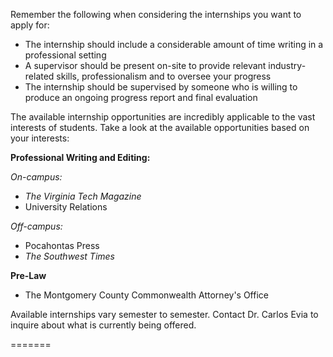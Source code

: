 <?xml version="1.0" encoding="UTF-8"?><?workdir /Users/Becky/Documents/theinterns.dita.final/temp/webhelp-responsive/oxygen_dita_temp/Users/Becky/Documents/theinterns.dita.final?><?workdir-uri file:/Users/Becky/Documents/theinterns.dita.final/temp/webhelp-responsive/oxygen_dita_temp/Users/Becky/Documents/theinterns.dita.final/?><?path2project?><?path2project-uri ./?><topic xmlns:ditaarch="http://dita.oasis-open.org/architecture/2005/" xmlns:dita-ot="http://dita-ot.sourceforge.net/ns/201007/dita-ot" class="- topic/topic " ditaarch:DITAArchVersion="1.2" domains="(topic hi-d) (topic ut-d) (topic indexing-d) (topic hazard-d) (topic abbrev-d) (topic pr-d) (topic sw-d) (topic ui-d)" id="welcome_to_the_world_of_internships_at_virginia_tech" xtrf="file:/Users/Becky/Documents/theinterns.dita.final/c-intro.md" xtrc="topic:1;167:3"><title class="- topic/title " xtrf="file:/Users/Becky/Documents/theinterns.dita.final/c-intro.md" xtrc="title:1;167:3">Welcome to the World of Internships at Virginia Tech</title><body class="- topic/body " xtrf="file:/Users/Becky/Documents/theinterns.dita.final/c-intro.md" xtrc="body:1;167:3"/><topic class="- topic/topic " ditaarch:DITAArchVersion="1.2" domains="(topic hi-d) (topic ut-d) (topic indexing-d) (topic hazard-d) (topic abbrev-d) (topic pr-d) (topic sw-d) (topic ui-d)" id="criteria_to_consider" xtrf="file:/Users/Becky/Documents/theinterns.dita.final/c-intro.md" xtrc="topic:2;167:3"><title class="- topic/title " xtrf="file:/Users/Becky/Documents/theinterns.dita.final/c-intro.md" xtrc="title:2;167:3">Criteria to Consider</title><body class="- topic/body " xtrf="file:/Users/Becky/Documents/theinterns.dita.final/c-intro.md" xtrc="body:2;167:3"><p class="- topic/p " xtrf="file:/Users/Becky/Documents/theinterns.dita.final/c-intro.md" xtrc="p:1;167:3">Remember the following when considering the internships you want to apply for:</p><ul class="- topic/ul " xtrf="file:/Users/Becky/Documents/theinterns.dita.final/c-intro.md" xtrc="ul:1;167:3"><li class="- topic/li " xtrf="file:/Users/Becky/Documents/theinterns.dita.final/c-intro.md" xtrc="li:1;167:3">The internship should include a considerable amount of time writing in a professional setting</li><li class="- topic/li " xtrf="file:/Users/Becky/Documents/theinterns.dita.final/c-intro.md" xtrc="li:2;167:3">A supervisor should be present on-site to provide relevant industry-related skills, professionalism and to oversee your progress</li><li class="- topic/li " xtrf="file:/Users/Becky/Documents/theinterns.dita.final/c-intro.md" xtrc="li:3;167:3">The internship should be supervised by someone who is willing to produce an ongoing progress report and final evaluation</li></ul></body></topic><topic class="- topic/topic " ditaarch:DITAArchVersion="1.2" domains="(topic hi-d) (topic ut-d) (topic indexing-d) (topic hazard-d) (topic abbrev-d) (topic pr-d) (topic sw-d) (topic ui-d)" id="internship_variety" xtrf="file:/Users/Becky/Documents/theinterns.dita.final/c-intro.md" xtrc="topic:3;167:3"><title class="- topic/title " xtrf="file:/Users/Becky/Documents/theinterns.dita.final/c-intro.md" xtrc="title:3;167:3">Internship Variety</title><body class="- topic/body " xtrf="file:/Users/Becky/Documents/theinterns.dita.final/c-intro.md" xtrc="body:3;167:3"><p class="- topic/p " xtrf="file:/Users/Becky/Documents/theinterns.dita.final/c-intro.md" xtrc="p:2;167:3">The available internship opportunities are incredibly applicable to the vast interests of students. Take a look at the available opportunities based on your interests:</p><p class="- topic/p " xtrf="file:/Users/Becky/Documents/theinterns.dita.final/c-intro.md" xtrc="p:3;167:3"><b class="+ topic/ph hi-d/b " xtrf="file:/Users/Becky/Documents/theinterns.dita.final/c-intro.md" xtrc="b:1;167:3">Professional Writing and Editing:</b> </p><p class="- topic/p " xtrf="file:/Users/Becky/Documents/theinterns.dita.final/c-intro.md" xtrc="p:4;167:3"><i class="+ topic/ph hi-d/i " xtrf="file:/Users/Becky/Documents/theinterns.dita.final/c-intro.md" xtrc="i:1;167:3">On-campus:</i></p><ul class="- topic/ul " xtrf="file:/Users/Becky/Documents/theinterns.dita.final/c-intro.md" xtrc="ul:2;167:3"><li class="- topic/li " xtrf="file:/Users/Becky/Documents/theinterns.dita.final/c-intro.md" xtrc="li:4;167:3"><xref class="- topic/xref " href="http://www.vtmag.vt.edu/" format="html" scope="external" xtrf="file:/Users/Becky/Documents/theinterns.dita.final/c-intro.md" xtrc="xref:1;167:3"><i class="+ topic/ph hi-d/i " xtrf="file:/Users/Becky/Documents/theinterns.dita.final/c-intro.md" xtrc="i:2;167:3">The Virginia Tech Magazine</i></xref></li><li class="- topic/li " xtrf="file:/Users/Becky/Documents/theinterns.dita.final/c-intro.md" xtrc="li:5;167:3"><xref class="- topic/xref " href="http://www.unirel.vt.edu/" format="html" scope="external" xtrf="file:/Users/Becky/Documents/theinterns.dita.final/c-intro.md" xtrc="xref:2;167:3">University Relations</xref></li></ul><p class="- topic/p " xtrf="file:/Users/Becky/Documents/theinterns.dita.final/c-intro.md" xtrc="p:5;167:3"><i class="+ topic/ph hi-d/i " xtrf="file:/Users/Becky/Documents/theinterns.dita.final/c-intro.md" xtrc="i:3;167:3">Off-campus:</i></p><ul class="- topic/ul " xtrf="file:/Users/Becky/Documents/theinterns.dita.final/c-intro.md" xtrc="ul:3;167:3"><li class="- topic/li " xtrf="file:/Users/Becky/Documents/theinterns.dita.final/c-intro.md" xtrc="li:6;167:3"><xref class="- topic/xref " href="http://www.pocahontaspress.com/" format="html" scope="external" xtrf="file:/Users/Becky/Documents/theinterns.dita.final/c-intro.md" xtrc="xref:3;167:3">Pocahontas Press</xref></li><li class="- topic/li " xtrf="file:/Users/Becky/Documents/theinterns.dita.final/c-intro.md" xtrc="li:7;167:3"><xref class="- topic/xref " href="http://www.southwesttimes.com/" format="html" scope="external" xtrf="file:/Users/Becky/Documents/theinterns.dita.final/c-intro.md" xtrc="xref:4;167:3"><i class="+ topic/ph hi-d/i " xtrf="file:/Users/Becky/Documents/theinterns.dita.final/c-intro.md" xtrc="i:4;167:3">The Southwest Times</i></xref></li></ul><p class="- topic/p " xtrf="file:/Users/Becky/Documents/theinterns.dita.final/c-intro.md" xtrc="p:6;167:3"><b class="+ topic/ph hi-d/b " xtrf="file:/Users/Becky/Documents/theinterns.dita.final/c-intro.md" xtrc="b:2;167:3">Pre-Law</b></p><ul class="- topic/ul " xtrf="file:/Users/Becky/Documents/theinterns.dita.final/c-intro.md" xtrc="ul:4;167:3"><li class="- topic/li " xtrf="file:/Users/Becky/Documents/theinterns.dita.final/c-intro.md" xtrc="li:8;167:3">The Montgomery County Commonwealth Attorney's Office</li></ul></body></topic><topic class="- topic/topic " ditaarch:DITAArchVersion="1.2" domains="(topic hi-d) (topic ut-d) (topic indexing-d) (topic hazard-d) (topic abbrev-d) (topic pr-d) (topic sw-d) (topic ui-d)" id="availability" xtrf="file:/Users/Becky/Documents/theinterns.dita.final/c-intro.md" xtrc="topic:4;167:3"><title class="- topic/title " xtrf="file:/Users/Becky/Documents/theinterns.dita.final/c-intro.md" xtrc="title:4;167:3">Availability</title><body class="- topic/body " xtrf="file:/Users/Becky/Documents/theinterns.dita.final/c-intro.md" xtrc="body:4;167:3"><p class="- topic/p " xtrf="file:/Users/Becky/Documents/theinterns.dita.final/c-intro.md" xtrc="p:7;167:3">Available internships vary semester to semester. Contact <xref class="- topic/xref " href="cevia@vt.edu" format="edu" xtrf="file:/Users/Becky/Documents/theinterns.dita.final/c-intro.md" xtrc="xref:5;167:3">Dr. Carlos Evia</xref> to inquire about what is currently being offered.</p><p class="- topic/p " xtrf="file:/Users/Becky/Documents/theinterns.dita.final/c-intro.md" xtrc="p:8;167:3">=======</p></body></topic></topic>